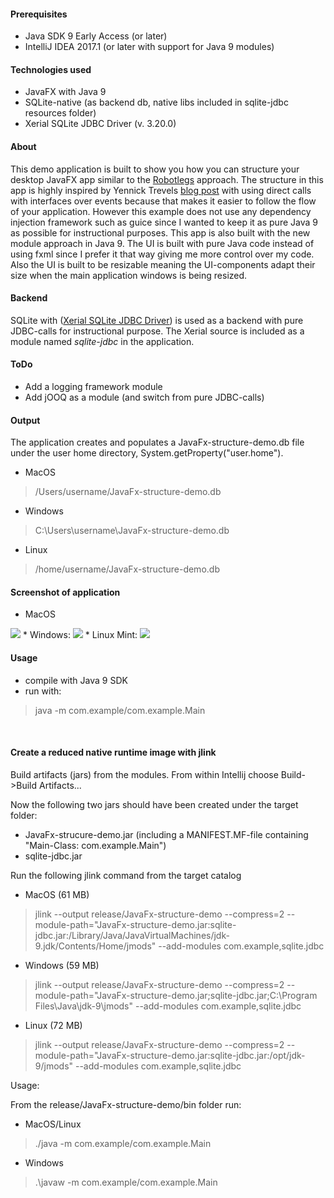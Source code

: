 <h4> Prerequisites </h4>

* Java SDK 9 Early Access (or later)
* IntelliJ IDEA 2017.1 (or later with support for Java 9 modules)

<h4> Technologies used </h4>

* JavaFX with Java 9
* SQLite-native (as backend db, native libs included in sqlite-jdbc resources folder)
* Xerial SQLite JDBC Driver (v. 3.20.0)

<h4> About </h4>

This demo application is built to show you how you can structure your desktop JavaFX app similar to the [Robotlegs](http://www.robotlegs.org/) approach.
The structure in this app is highly inspired by Yennick Trevels [blog post](http://yennicktrevels.com/blog/2013/10/15/javafx-structuring-your-application-overview/) 
with using direct calls with interfaces over events because that makes it easier to follow the flow of your application. However this example does
not use any dependency injection framework such as guice since I wanted to keep it as pure Java 9 as possible for instructional purposes.
This app is also built with the new module approach in Java 9. The UI is built with pure Java code instead of using fxml since I prefer
it that way giving me more control over my code. Also the UI is built to be resizable meaning the UI-components adapt their size when 
the main application windows is being resized.

<h4> Backend </h4>

SQLite with ([Xerial SQLite JDBC Driver](https://github.com/xerial/sqlite-jdbc)) is used as a backend with pure JDBC-calls for instructional purpose.
The Xerial source is included as a module named *sqlite-jdbc* in the application.

<h4> ToDo </h4>

* Add a logging framework module
* Add jOOQ as a module (and switch from pure JDBC-calls)

<h4> Output </h4>

The application creates and populates a JavaFx-structure-demo.db file under the user home directory, System.getProperty("user.home").

* MacOS
>/Users/username/JavaFx-structure-demo.db

* Windows
>C:\Users\username\JavaFx-structure-demo.db

* Linux
>/home/username/JavaFx-structure-demo.db

<h4> Screenshot of application </h4>

* MacOS
<img src="https://github.com/jbilander/JavaFx-structure-demo/blob/master/app_screenshot_macos.png">
* Windows:
<img src="https://github.com/jbilander/JavaFx-structure-demo/blob/master/app_screenshot_windows.png">
* Linux Mint:
<img src="https://github.com/jbilander/JavaFx-structure-demo/blob/master/app_screenshot_linux.png">

<h4> Usage </h4>

* compile with Java 9 SDK
* run with:
> java -m com.example/com.example.Main

<br />
<h4> Create a reduced native runtime image with jlink </h4>

Build artifacts (jars) from the modules. From within Intellij choose Build->Build Artifacts...

Now the following two jars should have been created under the target folder:

* JavaFx-strucure-demo.jar (including a MANIFEST.MF-file containing "Main-Class: com.example.Main")
* sqlite-jdbc.jar

Run the following jlink command from the target catalog

* MacOS (61 MB)

>jlink --output release/JavaFx-structure-demo --compress=2 --module-path="JavaFx-structure-demo.jar:sqlite-jdbc.jar:/Library/Java/JavaVirtualMachines/jdk-9.jdk/Contents/Home/jmods" --add-modules com.example,sqlite.jdbc

* Windows (59 MB)

>jlink --output release/JavaFx-structure-demo --compress=2 --module-path="JavaFx-structure-demo.jar;sqlite-jdbc.jar;C:\Program Files\Java\jdk-9\jmods" --add-modules com.example,sqlite.jdbc

* Linux (72 MB)

>jlink --output release/JavaFx-structure-demo --compress=2 --module-path="JavaFx-structure-demo.jar:sqlite-jdbc.jar:/opt/jdk-9/jmods" --add-modules com.example,sqlite.jdbc

Usage:

From the release/JavaFx-structure-demo/bin folder run:

* MacOS/Linux

>./java -m com.example/com.example.Main

* Windows

>.\javaw -m com.example/com.example.Main
